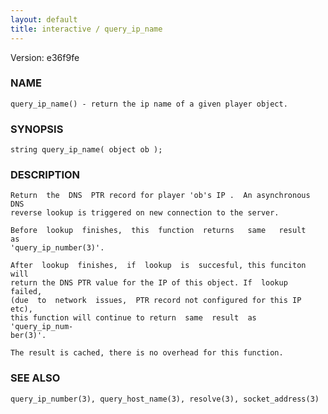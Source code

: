 ```yaml
---
layout: default
title: interactive / query_ip_name
---
```


Version: e36f9fe




### NAME
    query_ip_name() - return the ip name of a given player object.


### SYNOPSIS
    string query_ip_name( object ob );


### DESCRIPTION
    Return  the  DNS  PTR record for player 'ob's IP .  An asynchronous DNS
    reverse lookup is triggered on new connection to the server.

    Before  lookup  finishes,  this  function  returns   same   result   as
    'query_ip_number(3)'.

    After  lookup  finishes,  if  lookup  is  succesful, this funciton will
    return the DNS PTR value for the IP of this object. If  lookup  failed,
    (due  to  network  issues,  PTR record not configured for this IP etc),
    this function will continue to return  same  result  as  'query_ip_num‐
    ber(3)'.

    The result is cached, there is no overhead for this function.


### SEE ALSO
    query_ip_number(3), query_host_name(3), resolve(3), socket_address(3)



